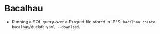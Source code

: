 # Bacalhau

- Running a SQL query over a Parquet file stored in IPFS: `bacalhau create bacalhau/duckdb.yaml --download`.